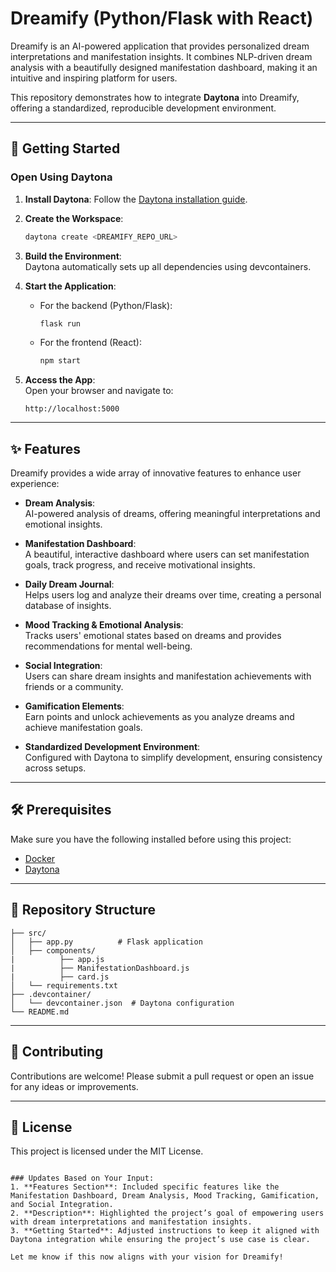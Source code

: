 
# Dreamify  (Python/Flask with React)

Dreamify is an AI-powered application that provides personalized dream interpretations and manifestation insights. It combines NLP-driven dream analysis with a beautifully designed manifestation dashboard, making it an intuitive and inspiring platform for users.

This repository demonstrates how to integrate **Daytona** into Dreamify, offering a standardized, reproducible development environment.

---

## 🚀 Getting Started  

### Open Using Daytona  

1. **Install Daytona**: Follow the [Daytona installation guide](https://www.daytona.io/docs/installation/installation/).  

2. **Create the Workspace**:  
   ```bash  
   daytona create <DREAMIFY_REPO_URL> 
   ```  

3. **Build the Environment**:  
   Daytona automatically sets up all dependencies using devcontainers.  

4. **Start the Application**:  

   - For the backend (Python/Flask):  
     ```bash  
     flask run  
     ```  
   - For the frontend (React):  
     ```bash  
     npm start  
     ```  

5. **Access the App**:  
   Open your browser and navigate to:  
   ```
   http://localhost:5000
   ```  

---

## ✨ Features  

Dreamify provides a wide array of innovative features to enhance user experience:

- **Dream Analysis**:  
  AI-powered analysis of dreams, offering meaningful interpretations and emotional insights.

- **Manifestation Dashboard**:  
  A beautiful, interactive dashboard where users can set manifestation goals, track progress, and receive motivational insights.

- **Daily Dream Journal**:  
  Helps users log and analyze their dreams over time, creating a personal database of insights.

- **Mood Tracking & Emotional Analysis**:  
  Tracks users' emotional states based on dreams and provides recommendations for mental well-being.

- **Social Integration**:  
  Users can share dream insights and manifestation achievements with friends or a community.

- **Gamification Elements**:  
  Earn points and unlock achievements as you analyze dreams and achieve manifestation goals.

- **Standardized Development Environment**:  
  Configured with Daytona to simplify development, ensuring consistency across setups.

---

## 🛠 Prerequisites  

Make sure you have the following installed before using this project:  

- [Docker](https://www.docker.com/)  
- [Daytona](https://www.daytona.io/docs/installation/installation/)  

---

## 📂 Repository Structure  

```plaintext  
├── src/  
│   ├── app.py          # Flask application  
│   ├── components/
|          ├── app.js
|          ├── ManifestationDashboard.js
|          ├── card.js 
│   └── requirements.txt  
├── .devcontainer/  
│   └── devcontainer.json  # Daytona configuration  
└── README.md  
```  

---

## 🤝 Contributing  

Contributions are welcome! Please submit a pull request or open an issue for any ideas or improvements.

---

## 📜 License  

This project is licensed under the MIT License.  
```

### Updates Based on Your Input:
1. **Features Section**: Included specific features like the Manifestation Dashboard, Dream Analysis, Mood Tracking, Gamification, and Social Integration.
2. **Description**: Highlighted the project’s goal of empowering users with dream interpretations and manifestation insights.
3. **Getting Started**: Adjusted instructions to keep it aligned with Daytona integration while ensuring the project’s use case is clear.

Let me know if this now aligns with your vision for Dreamify!
